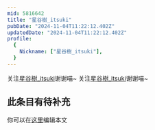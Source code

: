 ```yaml
---
mid: 5816642
title: "星谷樹_itsuki"
pubDate: "2024-11-04T11:22:12.402Z"
updatedDate: "2024-11-04T11:22:12.402Z"
profile:
  {
    Nickname: ["星谷樹_itsuki"],
  }
---
```


关注[星谷樹_itsuki](https://space.bilibili.com/5816642)谢谢喵~ 关注[星谷樹_itsuki](https://space.bilibili.com/5816642)谢谢喵~

## 此条目有待补充
你可以在[这里](https://github.com/Yuhanawa/VTuber.ICU/edit/master/src/content/v/星谷樹_itsuki/index.md)编辑本文
